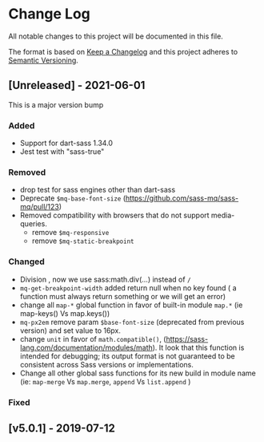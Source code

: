 # Change Log
All notable changes to this project will be documented in this file.

The format is based on [Keep a Changelog](http://keepachangelog.com/)
and this project adheres to [Semantic Versioning](http://semver.org/).

## [Unreleased] - 2021-06-01

This is a major version bump

### Added
* Support  for dart-sass 1.34.0
* Jest test with "sass-true"

### Removed
* drop test for sass engines other than dart-sass
* Deprecate `$mq-base-font-size` (https://github.com/sass-mq/sass-mq/pull/123)
* Removed compatibility with browsers that do not support media-queries.
  - remove `$mq-responsive`
  - remove `$mq-static-breakpoint`

### Changed

* Division , now we use sass:math.div(...) instead of ` / `
* `mq-get-breakpoint-width` added return null when no key found ( a function must always return something or we will get an error)
* change all `map-*` global function in favor of  built-in module `map.*` (ie map-keys() Vs map.keys())
*  `mq-px2em` remove param `$base-font-size` (deprecated from previous version) and set value to 16px.
*  change `unit` in favor of  `math.compatible()`, (https://sass-lang.com/documentation/modules/math). It look that this function is intended for debugging; its output format is not guaranteed to be consistent across Sass versions or implementations.
*  Change all other global sass functions for its new build in module name (ie: `map-merge` Vs  `map.merge`, `append` Vs `list.append` )



### Fixed


## [v5.0.1] - 2019-07-12
